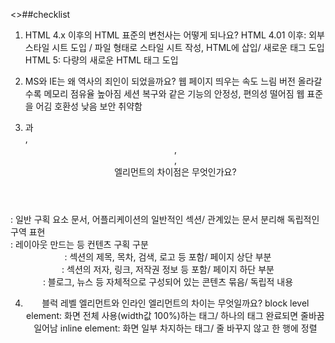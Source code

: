 <>##checklist

1. HTML 4.x 이후의 HTML 표준의 변천사는 어떻게 되나요?
HTML 4.01 이후: 외부 스타일 시트 도입 /
	         파일 형태로 스타일 시트 작성, HTML에 삽입/
	         새로운 태그 도입
HTML 5: 다량의 새로운 HTML 태그 도입

2. MS와 IE는 왜 역사의 죄인이 되었을까요?
웹 페이지 띄우는 속도 느림
버전 올라갈수록 메모리 점유율 높아짐
세션 복구와 같은 기능의 안정성, 편의성 떨어짐
웹 표준을 어김
호환성 낮음
보안 취약함

3. <section>과 <div>, <header>, <footer>, <article> 엘리먼트의 차이점은 무엇인가요?
<section>: 일반 구획 요소 문서, 어플리케이션의 일반적인 섹션/ 관계있는 문서 분리해 독립적인 구역 표현
<div>: 레이아웃 만드는 등 컨텐츠 구획 구분
<header>: 섹션의 제목, 목차, 검색, 로고 등 포함/ 페이지 상단 부분
<footer>: 섹션의 저자, 링크, 저작권 정보 등 포함/ 페이지 하단 부분
<article>: 블로그, 뉴스 등 자체적으로 구성되어 있는 콘텐츠 묶음/ 독립적 내용

4. 블럭 레벨 엘리먼트와 인라인 엘리먼트의 차이는 무엇일까요?
block level element: 화면 전체 사용(width값 100%)하는 태그/ 하나의 태그 완료되면 줄바꿈 일어남
inline element: 화면 일부 차지하는 태그/ 줄 바꾸지 않고 한 행에 정렬
